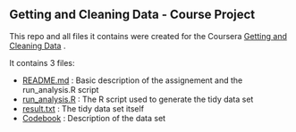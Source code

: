 ## Getting and Cleaning Data - Course Project

This repo and all files it contains were created for the Coursera [Getting and Cleaning Data](https://www.coursera.org/course/getdata) .

It contains 3 files:
  - [README.md](https://www.coursera.org/course/getdata) : Basic description of the assignement and the run_analysis.R script
  - [run_analysis.R](https://www.coursera.org/course/getdata) : The R script used to generate the tidy data set
  - [result.txt](https://www.coursera.org/course/getdata) : The tidy data set itself
  - [Codebook](https://www.coursera.org/course/getdata) : Description of the data set


